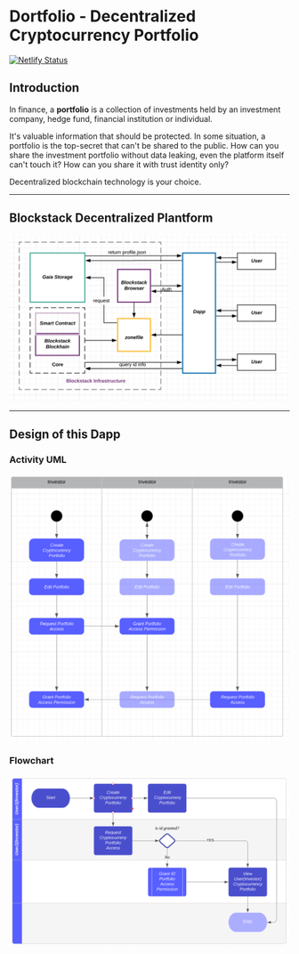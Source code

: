 # Dortfolio - Decentralized Cryptocurrency Portfolio
[![Netlify Status](https://api.netlify.com/api/v1/badges/e3e4d2cd-c0c2-44bb-a7b4-37864014c344/deploy-status)](https://app.netlify.com/sites/dortfolio/deploys)

## Introduction

In finance, a **portfolio**  is a collection of investments held by an investment company, hedge fund, financial institution or individual. 

It's valuable information that should be protected. In some situation, a portfolio is the top-secret that can't be shared to the public. How can you share the investment portfolio without data leaking, even the platform itself can't touch it? How can you share it with trust identity only?

Decentralized blockchain technology is your choice.

---
## Blockstack Decentralized Plantform

![blockstack](/statics/blockstack_architecture.png)

---

## Design of this Dapp
### Activity UML
![uml](statics/activity_uml.png)
### Flowchart
![flowchart](statics/flowchart.png)